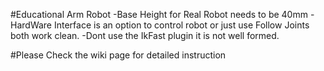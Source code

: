 #Educational Arm Robot
-Base Height for Real Robot needs to be 40mm
-HardWare Interface is an option to control robot or just use Follow Joints both work clean.
-Dont use the IkFast plugin it is not well formed.

#Please Check the wiki page for detailed instruction
